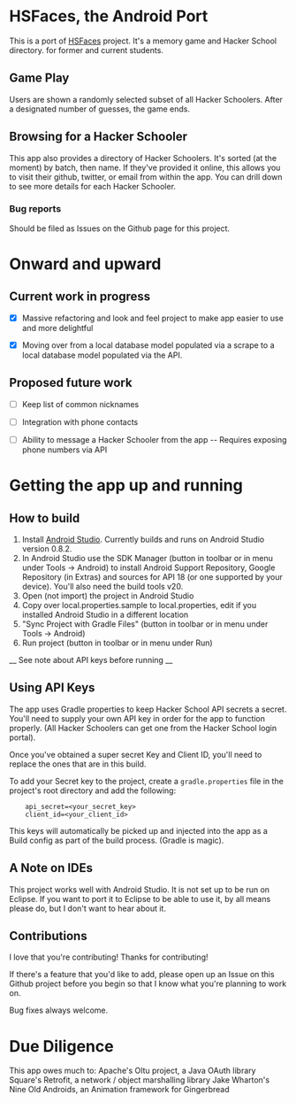 # HSFaces, the Android Port

This is a port of [HSFaces](https://github.com/adamfraser/HSFaces) project.  It's a memory game and Hacker School directory.
for former and current students.

## Game Play

Users are shown a randomly selected subset of all Hacker Schoolers.  After a designated number of guesses, the game ends.

## Browsing for a Hacker Schooler

This app also provides a directory of Hacker Schoolers.  It's sorted (at the moment) by batch, then name.  If they've provided it online,
this allows you to visit their github, twitter, or email from within the app.  You can drill down to see more details for each 
Hacker Schooler.

### Bug reports

Should be filed as Issues on the Github page for this project.

# Onward and upward
## Current work in progress
- [x] Massive refactoring and look and feel project to make app easier to use and more delightful
- [x] Moving over from a local database model populated via a scrape to a local database model populated via the API.


## Proposed future work
- [ ] Keep list of common nicknames
- [ ] Integration with phone contacts
- [ ] Ability to message a Hacker Schooler from the app -- Requires exposing phone numbers via API


# Getting the app up and running

## How to build
1. Install [Android Studio](https://developer.android.com/sdk/installing/studio.html). Currently builds and runs on Android Studio version 0.8.2.
2. In Android Studio use the SDK Manager (button in toolbar or in menu under Tools -> Android) to install Android Support Repository, Google Repository (in Extras) and sources for API 18 (or one supported by your device). You'll also need the build tools v20.
3. Open (not import) the project in Android Studio
4. Copy over local.properties.sample to local.properties, edit if you installed Android Studio in a different location
5. "Sync Project with Gradle Files" (button in toolbar or in menu under Tools -> Android)
6. Run project (button in toolbar or in menu under Run)

__ See note about API keys before running __

## Using API Keys

The app uses Gradle properties to keep Hacker School API secrets a secret.  You'll need to supply your own API key in order for the app to function properly. (All Hacker Schoolers can get one from the Hacker School login portal).

Once you've obtained a super secret Key and Client ID, you'll need to replace the ones that are in this build.

To add your Secret key to the project, create a `gradle.properties` file in the project's root directory and add the following:

```
    api_secret=<your_secret_key>
    client_id=<your_client_id>
```

This keys will automatically be picked up and injected into the app as a Build config as part of the build process.  (Gradle is magic).


## A Note on IDEs

This project works well with Android Studio.  It is not set up to be run on Eclipse.  If you want to port it to Eclipse to be able to use it, by all means please do, but I don't want to hear about it.


## Contributions

I love that you're contributing!  Thanks for contributing!

If there's a feature that you'd like to add, please open up an Issue on this Github project before you begin so that I know what you're planning to work on.

Bug fixes always welcome.


# Due Diligence

This app owes much to:
Apache's Oltu project, a Java OAuth library
Square's Retrofit, a network / object marshalling library
Jake Wharton's Nine Old Androids, an Animation framework for Gingerbread

